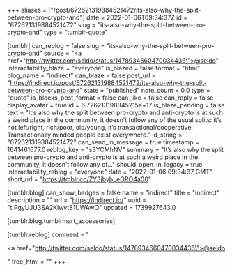+++
aliases = ["/post/672621319884521472/its-also-why-the-split-between-pro-crypto-and"]
date = 2022-01-06T09:34:37Z
id = "672621319884521472"
slug = "its-also-why-the-split-between-pro-crypto-and"
type = "tumblr-quote"

[tumblr]
can_reblog = false
slug = "its-also-why-the-split-between-pro-crypto-and"
source = "<a href=\"http://twitter.com/seldo/status/1478934660470034436\">@seldo</a>"
interactability_blaze = "everyone"
is_blazed = false
format = "html"
blog_name = "indirect"
can_blaze = false
post_url = "https://indirect.io/post/672621319884521472/its-also-why-the-split-between-pro-crypto-and"
state = "published"
note_count = 0.0
type = "quote"
is_blocks_post_format = false
can_like = false
can_reply = false
display_avatar = true
id = 6.726213198845215e+17
is_blaze_pending = false
text = "It&rsquo;s also why the split between pro-crypto and anti-crypto is at such a weird place in the community, it doesn&rsquo;t follow any of the usual splits: it&rsquo;s not left/right, rich/poor, old/young, it&rsquo;s transactional/cooperative. Transactionally minded people exist everywhere."
id_string = "672621319884521472"
can_send_in_message = true
timestamp = 1641461677.0
reblog_key = "s3YCMhNV"
summary = "It’s also why the split between pro-crypto and anti-crypto is at such a weird place in the community, it doesn’t follow any of..."
should_open_in_legacy = true
interactability_reblog = "everyone"
date = "2022-01-06 09:34:37 GMT"
short_url = "https://tmblr.co/ZY3jbybLeORO4a00"

[tumblr.blog]
can_show_badges = false
name = "indirect"
title = "indirect"
description = ""
url = "https://indirect.io/"
uuid = "t:PgyUJU3SA2Klwyt81UWAwQ"
updated = 1739927643.0

[tumblr.blog.tumblrmart_accessories]

[tumblr.reblog]
comment = "<p><a href=\"http://twitter.com/seldo/status/1478934660470034436\">@seldo</a></p>"
tree_html = ""
+++

